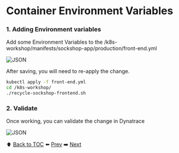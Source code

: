 # Container Environment Variables

### 1. Adding Environment variables

Add some Environment Variables to the /k8s-workshop/manifests/sockshop-app/production/front-end.yml

![JSON](https://github.com/Nodnarboen/k8s-workshop/blob/master/assets/Picture13.png)

After saving, you will need to re-apply the change.

```bash
kubectl apply -f front-end.yml
cd /k8s-workshop/
./recycle-sockshop-frontend.sh
```

### 2. Validate

Once working, you can validate the change in Dynatrace

![JSON](https://github.com/Nodnarboen/k8s-workshop/blob/master/assets/Picture14.png)

:arrow_up: [Back to TOC](/README.md) :arrow_left: [Prev](../lab4/README.md)   :arrow_right: [Next](../lab6/README.md)  
